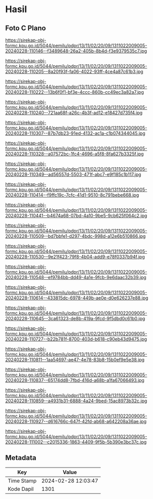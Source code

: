 # Hasil

## Foto C Plano

https://sirekap-obj-formc.kpu.go.id/5044/pemilu/pdpr/13/11/02/20/09/1311022009005-20240228-110146--f3489648-26a2-405b-8b4d-f3e9379535c7.jpg

https://sirekap-obj-formc.kpu.go.id/5044/pemilu/pdpr/13/11/02/20/09/1311022009005-20240228-110205--8a20f93f-fa06-4022-93ff-4ce4a87c61b3.jpg

https://sirekap-obj-formc.kpu.go.id/5044/pemilu/pdpr/13/11/02/20/09/1311022009005-20240228-110222--13b6f0f1-bf3e-4ccc-860b-cc49ec3a82a7.jpg

https://sirekap-obj-formc.kpu.go.id/5044/pemilu/pdpr/13/11/02/20/09/1311022009005-20240228-110240--721aa68f-a26c-4b3f-ad12-e18427d735f4.jpg

https://sirekap-obj-formc.kpu.go.id/5044/pemilu/pdpr/13/11/02/20/09/1311022009005-20240228-110307--87b7db23-91ed-4132-ac1a-c1b074344045.jpg

https://sirekap-obj-formc.kpu.go.id/5044/pemilu/pdpr/13/11/02/20/09/1311022009005-20240228-110328--a07572bc-1fc4-4696-a5f8-8fa627b3325f.jpg

https://sirekap-obj-formc.kpu.go.id/5044/pemilu/pdpr/13/11/02/20/09/1311022009005-20240228-110349--ad56557d-5503-471f-abc7-e9f185c1b117.jpg

https://sirekap-obj-formc.kpu.go.id/5044/pemilu/pdpr/13/11/02/20/09/1311022009005-20240228-110414--f9ffc19c-7cfc-41d1-9510-8c791bebe668.jpg

https://sirekap-obj-formc.kpu.go.id/5044/pemilu/pdpr/13/11/02/20/09/1311022009005-20240228-110441--b4674a68-07bd-4a10-9be5-9cb625f064c2.jpg

https://sirekap-obj-formc.kpu.go.id/5044/pemilu/pdpr/13/11/02/20/09/1311022009005-20240228-110509--bd7bbfe1-d297-4bdc-998d-a12e6b510866.jpg

https://sirekap-obj-formc.kpu.go.id/5044/pemilu/pdpr/13/11/02/20/09/1311022009005-20240228-110530--9e21f423-79f8-4b04-add9-e78f0337b94f.jpg

https://sirekap-obj-formc.kpu.go.id/5044/pemilu/pdpr/13/11/02/20/09/1311022009005-20240228-110548--ef9784bb-dd49-4a1e-9fcb-9e6daac32b39.jpg

https://sirekap-obj-formc.kpu.go.id/5044/pemilu/pdpr/13/11/02/20/09/1311022009005-20240228-110614--433815dc-6978-449b-ae0e-d0e626237e88.jpg

https://sirekap-obj-formc.kpu.go.id/5044/pemilu/pdpr/13/11/02/20/09/1311022009005-20240228-110645--3ca61323-de8b-419a-9fcd-9f5dbd0c61b0.jpg

https://sirekap-obj-formc.kpu.go.id/5044/pemilu/pdpr/13/11/02/20/09/1311022009005-20240228-110727--b22b781f-8700-403d-b618-c90eb43d9475.jpg

https://sirekap-obj-formc.kpu.go.id/5044/pemilu/pdpr/13/11/02/20/09/1311022009005-20240228-110811--1aa54697-ae47-4e78-83b8-15b0ef9e5e38.jpg

https://sirekap-obj-formc.kpu.go.id/5044/pemilu/pdpr/13/11/02/20/09/1311022009005-20240228-110837--65174dd8-7fbd-416d-a68b-a1fa67066493.jpg

https://sirekap-obj-formc.kpu.go.id/5044/pemilu/pdpr/13/11/02/20/09/1311022009005-20240228-110859--a4931b31-6888-4a24-9bed-15ac8973b32c.jpg

https://sirekap-obj-formc.kpu.go.id/5044/pemilu/pdpr/13/11/02/20/09/1311022009005-20240228-110927--d616766c-647f-42fd-ab68-a642208a36ae.jpg

https://sirekap-obj-formc.kpu.go.id/5044/pemilu/pdpr/13/11/02/20/09/1311022009005-20240228-111002--c2015336-1863-4409-9f5b-5b390e3bc37c.jpg


## Metadata

| Key        | Value               |
| ---------- | ------------------- |
| Time Stamp | 2024-02-28 12:03:47 |
| Kode Dapil | 1301                |



